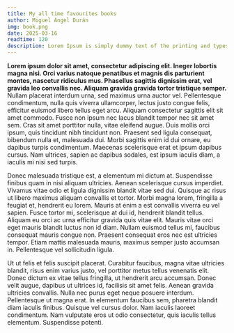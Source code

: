 ```yaml
---
title: My all time favourites books
author: Miguel Ángel Durán
img: book.png
date: 2025-03-16
readtime: 120
description: Lorem Ipsum is simply dummy text of the printing and typesetting industry.
---
```


**Lorem ipsum dolor sit amet, consectetur adipiscing elit. Ineger lobortis magna nisi. Orci varius natoque penatibus et magnis dis parturient montes, nascetur ridiculus mus. Phasellus sagittis dignissim erat, vel gravida leo convallis nec. Aliquam gravida gravida tortor tristique semper.** Nullam placerat interdum urna, sed maximus urna auctor vel. Pellentesque condimentum, nulla quis viverra ullamcorper, lectus justo congue felis, efficitur euismod libero tellus eget arcu. Aliquam consectetur sagittis elit sit amet commodo. Fusce non ipsum nec lacus blandit tempor nec sit amet sem. Cras sit amet porttitor nulla, vitae eleifend augue. Duis mollis orci ipsum, quis tincidunt nibh tincidunt non. Praesent sed ligula consequat, bibendum nulla et, malesuada dui. Morbi sagittis enim id dui ornare, eu dapibus turpis condimentum. Maecenas scelerisque erat et ipsum dapibus cursus. Nam ultrices, sapien ac dapibus sodales, est ipsum iaculis diam, a iaculis mi nisi sed turpis.

Donec malesuada tristique est, a elementum mi dictum at. Suspendisse finibus quam in nisi aliquam ultricies. Aenean scelerisque cursus imperdiet. Vivamus vitae odio et ligula dignissim blandit vitae sed dui. Quisque ac risus ut libero maximus aliquam convallis et tortor. Morbi magna lorem, fringilla a feugiat et, hendrerit eu lorem. Mauris at enim a est convallis viverra eu vel sapien. Fusce tortor mi, scelerisque at dui id, hendrerit blandit tellus. Aliquam eu orci ac urna efficitur gravida quis vitae elit. Mauris vitae orci eget mauris blandit luctus non id diam. Nullam euismod tellus mi, faucibus consequat mauris congue non. Praesent consequat eros nec est ultricies tempor. Etiam mattis malesuada mauris, maximus semper justo accumsan in. Pellentesque vel sollicitudin ligula.

Ut ut felis et felis suscipit placerat. Curabitur faucibus, magna vitae ultricies blandit, risus enim varius justo, vel porttitor metus tellus venenatis elit. Donec dictum ex vitae tellus fringilla, ut hendrerit arcu accumsan. Donec velit augue, dapibus ut ultrices id, facilisis sit amet felis. Aenean gravida ultricies convallis. Nulla nec purus eget neque posuere interdum. Pellentesque ut magna erat. In elementum faucibus sem, pharetra blandit diam iaculis finibus. Quisque vel cursus dolor. Nam iaculis laoreet condimentum. Nam vulputate eros ut odio consectetur, quis iaculis tellus elementum. Suspendisse potenti.
